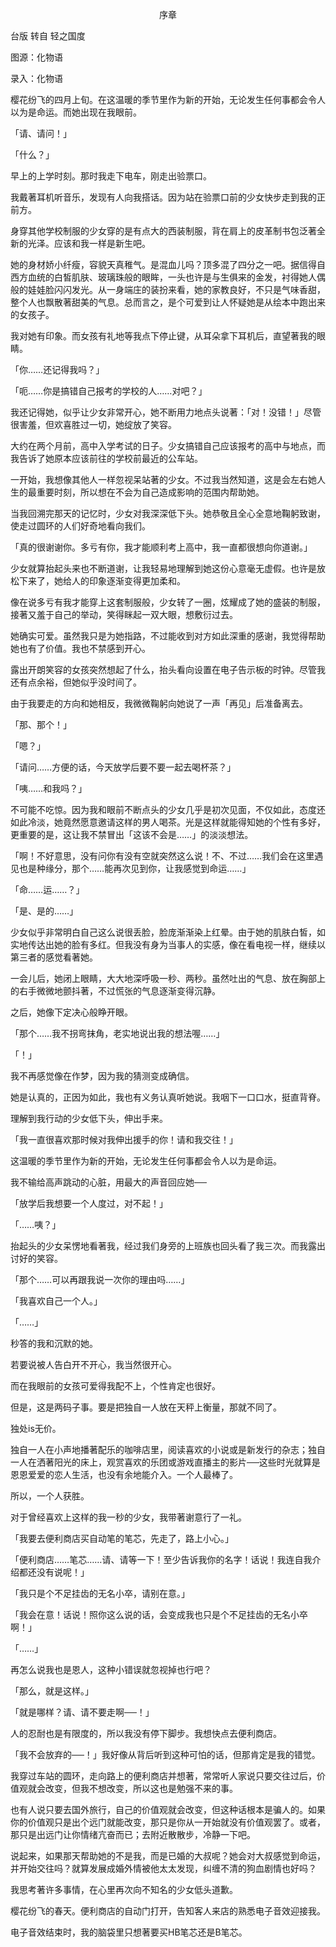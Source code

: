 <p align="center">序章</p>

台版 转自 轻之国度

图源：化物语

录入：化物语

樱花纷飞的四月上旬。在这温暖的季节里作为新的开始，无论发生任何事都会令人以为是命运。而她出现在我眼前。

「请、请问！」

「什么？」

早上的上学时刻。那时我走下电车，刚走出验票口。

我戴著耳机听音乐，发现有人向我搭话。因为站在验票口前的少女快步走到我的正前方。

身穿其他学校制服的少女穿的是有点大的西装制服，背在肩上的皮革制书包泛著全新的光泽。应该和我一样是新生吧。

她的身材娇小纤瘦，容貌天真稚气。是混血儿吗？顶多混了四分之一吧。据信得自西方血统的白皙肌肤、玻璃珠般的眼眸，一头也许是与生俱来的金发，衬得她人偶般的娃娃脸闪闪发光。从一身端庄的装扮来看，她的家教良好，不只是气味香甜，整个人也飘散著甜美的气息。总而言之，是个可爱到让人怀疑她是从绘本中跑出来的女孩子。

我对她有印象。而女孩有礼地等我点下停止键，从耳朵拿下耳机后，直望著我的眼睛。

「你……还记得我吗？」

「呃……你是搞错自己报考的学校的人……对吧？」

我还记得她，似乎让少女非常开心，她不断用力地点头说著：「对！没错！」尽管很害羞，但欢喜胜过一切，她绽放了笑容。

大约在两个月前，高中入学考试的日子。少女搞错自己应该报考的高中与地点，而我告诉了她原本应该前往的学校前最近的公车站。

一开始，我想像其他人一样忽视呆站著的少女。不过我当然知道，这是会左右她人生的最重要时刻，所以想在不会为自己造成影响的范围内帮助她。

当我回溯完那天的记忆时，少女对我深深低下头。她恭敬且全心全意地鞠躬致谢，使走过圆环的人们好奇地看向我们。

「真的很谢谢你。多亏有你，我才能顺利考上高中，我一直都很想向你道谢。」

少女就算抬起头来也不断道谢，让我轻易地理解到她这份心意毫无虚假。也许是放松下来了，她给人的印象逐渐变得更加柔和。

像在说多亏有我才能穿上这套制服般，少女转了一圈，炫耀成了她的盛装的制服，接著又羞于自己的举动，笑得眯起一双大眼，想敷衍过去。

她确实可爱。虽然我只是为她指路，不过能收到对方如此深重的感谢，我觉得帮助她也有了价值。我也不禁感到开心。

露出开朗笑容的女孩突然想起了什么，抬头看向设置在电子告示板的时钟。尽管我还有点余裕，但她似乎没时间了。

由于我要走的方向和她相反，我微微鞠躬向她说了一声「再见」后准备离去。

「那、那个！」

「嗯？」

「请问……方便的话，今天放学后要不要一起去喝杯茶？」

「咦……和我吗？」

不可能不吃惊。因为我和眼前不断点头的少女几乎是初次见面，不仅如此，态度还如此冷淡，她竟然愿意邀请这样的男人喝茶。光是这样就能得知她的个性有多好，更重要的是，这让我不禁冒出「这该不会是……」的淡淡想法。

「啊！不好意思，没有问你有没有空就突然这么说！不、不过……我们会在这里遇见也是种缘分，那个……能再次见到你，让我感觉到命运……」

「命……运……？」

「是、是的……」

少女似乎非常明白自己这么说很丢脸，脸庞渐渐染上红晕。由于她的肌肤白皙，如实地传达出她的脸有多红。但我没有身为当事人的实感，像在看电视一样，继续以第三者的感觉看著她。

一会儿后，她闭上眼睛，大大地深呼吸一秒、两秒。虽然吐出的气息、放在胸部上的右手微微地颤抖著，不过慌张的气息逐渐变得沉静。

之后，她像下定决心般睁开眼。

「那个……我不拐弯抹角，老实地说出我的想法喔……」

「！」

我不再感觉像在作梦，因为我的猜测变成确信。

她是认真的，正因为如此，我也有义务认真听她说。我咽下一口口水，挺直背脊。

理解到我行动的少女低下头，伸出手来。

「我一直很喜欢那时候对我伸出援手的你！请和我交往！」

这温暖的季节里作为新的开始，无论发生任何事都会令人以为是命运。

我不输给高声跳动的心脏，用最大的声音回应她──

「放学后我想要一个人度过，对不起！」

「……咦？」

抬起头的少女呆愣地看著我，经过我们身旁的上班族也回头看了我三次。而我露出讨好的笑容。

「那个……可以再跟我说一次你的理由吗……」

「我喜欢自己一个人。」

「……」

秒答的我和沉默的她。

若要说被人告白开不开心，我当然很开心。

而在我眼前的女孩可爱得我配不上，个性肯定也很好。

但是，这是两码子事。要是把独自一人放在天秤上衡量，那就不同了。

独处is无价。

独自一人在小声地播著配乐的咖啡店里，阅读喜欢的小说或是新发行的杂志；独自一人在洒著阳光的床上，观赏喜欢的乐团或游戏直播主的影片──这些时光就算是恩恩爱爱的恋人生活，也没有余地能介入。一个人最棒了。

所以，一个人获胜。

对于曾经喜欢上这样的我一秒的少女，我带著谢意行了一礼。

「我要去便利商店买自动笔的笔芯，先走了，路上小心。」

「便利商店……笔芯……请、请等一下！至少告诉我你的名字！话说！我连自我介绍都还没有说呢！」

「我只是个不足挂齿的无名小卒，请别在意。」

「我会在意！话说！照你这么说的话，会变成我也只是个不足挂齿的无名小卒啊！」

「……」

再怎么说我也是恩人，这种小错误就忽视掉也行吧？

「那么，就是这样。」

「就是哪样？请、请不要走啊──！」

人的忍耐也是有限度的，所以我没有停下脚步。我想快点去便利商店。

「我不会放弃的──！」我好像从背后听到这种可怕的话，但那肯定是我的错觉。

我穿过车站的圆环，走向路上的便利商店并想著，常常听人家说只要交往过后，价值观就会改变，但我不想改变，所以这也是勉强不来的事。

也有人说只要去国外旅行，自己的价值观就会改变，但这种话根本是骗人的。如果你的价值观只是出个远门就能改变，那只是你从一开始就没有价值观罢了。或者，那只是出远门让你情绪亢奋而已；去附近散散步，冷静一下吧。

说起来，如果那天帮助她的不是我，而是已婚的大叔呢？她会对大叔感觉到命运，并开始交往吗？就算发展成婚外情被他太太发现，纠缠不清的狗血剧情也好吗？

我思考著许多事情，在心里再次向不知名的少女低头道歉。

樱花纷飞的春天。便利商店的自动门打开，告知客人来店的熟悉电子音效迎接我。

电子音效结束时，我的脑袋里只想著要买HB笔芯还是B笔芯。

